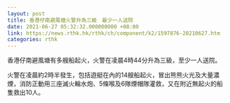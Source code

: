 ```yaml
---
layout: post
title: 香港仔南避風塘火警升為三級　最少一人送院
date: 2021-06-27 05:32:32.000000000 +08:00
link: https://news.rthk.hk/rthk/ch/component/k2/1597876-20210627.htm
categories: rthk
---
```


香港仔南避風塘有多艘船起火，火警在凌晨4時44分升為三級，至少一人送院。

火警在凌晨約2時半發生，包括遊艇在內的14艘船起火，冒出熊熊火光及大量濃煙，消防正動用三座滅火輪水炮、5條喉及6隊煙帽隊灌救，又在附近無起火的船隻救出10人。
